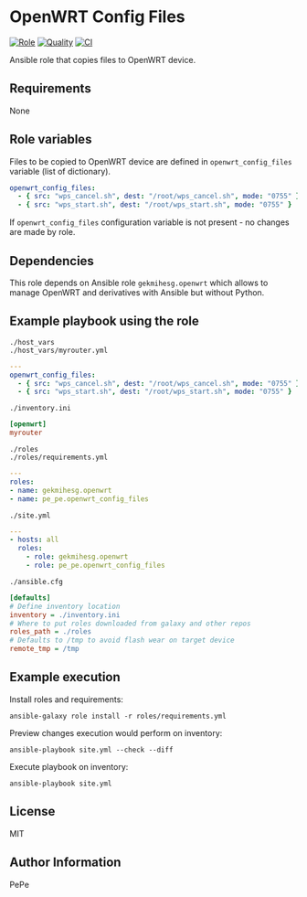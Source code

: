 OpenWRT Config Files
=========

[![Role](https://img.shields.io/ansible/role/56215.svg)](https://galaxy.ansible.com/pe_pe/openwrt_config_files/)
[![Quality](https://img.shields.io/ansible/quality/56215.svg)](https://galaxy.ansible.com/pe_pe/openwrt_config_files/)
[![CI](https://github.com/pe-pe/ansible_role_openwrt_config_files/workflows/CI/badge.svg)](https://github.com/pe-pe/ansible_role_openwrt_config_files/actions)

Ansible role that copies files to OpenWRT device.

Requirements
------------
None

Role variables
--------------
Files to be copied to OpenWRT device are defined in `openwrt_config_files` variable (list of dictionary).
```yaml
openwrt_config_files:
  - { src: "wps_cancel.sh", dest: "/root/wps_cancel.sh", mode: "0755" }
  - { src: "wps_start.sh", dest: "/root/wps_start.sh", mode: "0755" }
```
If `openwrt_config_files` configuration variable is not present - no changes are made by role.

Dependencies
------------
This role depends on Ansible role `gekmihesg.openwrt` which allows to manage OpenWRT and derivatives with Ansible but without Python.

Example playbook using the role
-------------------------------
`./host_vars` \
`./host_vars/myrouter.yml`
```yaml
---
openwrt_config_files:
  - { src: "wps_cancel.sh", dest: "/root/wps_cancel.sh", mode: "0755" }
  - { src: "wps_start.sh", dest: "/root/wps_start.sh", mode: "0755" }
```
`./inventory.ini`
```ini
[openwrt]
myrouter
```
`./roles` \
`./roles/requirements.yml`
```yaml
---
roles:
- name: gekmihesg.openwrt
- name: pe_pe.openwrt_config_files
```
`./site.yml`
```yaml
---
- hosts: all
  roles:
    - role: gekmihesg.openwrt
    - role: pe_pe.openwrt_config_files
```
`./ansible.cfg`
```ini
[defaults]
# Define inventory location
inventory = ./inventory.ini
# Where to put roles downloaded from galaxy and other repos
roles_path = ./roles
# Defaults to /tmp to avoid flash wear on target device
remote_tmp = /tmp
```

Example execution
-----------------
Install roles and requirements:
```
ansible-galaxy role install -r roles/requirements.yml
```
Preview changes execution would perform on inventory:
```
ansible-playbook site.yml --check --diff
```
Execute playbook on inventory:
```
ansible-playbook site.yml
```
License
-------
MIT

Author Information
------------------
PePe

